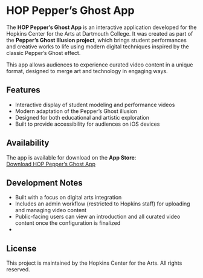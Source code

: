 # HOP Pepper’s Ghost App

The **HOP Pepper’s Ghost App** is an interactive application developed for the Hopkins Center for the Arts at Dartmouth College. It was created as part of the **Pepper’s Ghost Illusion project**, which brings student performances and creative works to life using modern digital techniques inspired by the classic Pepper’s Ghost effect.

This app allows audiences to experience curated video content in a unique format, designed to merge art and technology in engaging ways.

## Features
- Interactive display of student modeling and performance videos  
- Modern adaptation of the Pepper’s Ghost illusion  
- Designed for both educational and artistic exploration  
- Built to provide accessibility for audiences on iOS devices  

## Availability
The app is available for download on the **App Store**:  
[Download HOP Pepper’s Ghost App](https://apps.apple.com/us/app/peppers-ghost/id6744206339)

## Development Notes
- Built with a focus on digital arts integration  
- Includes an admin workflow (restricted to Hopkins staff) for uploading and managing video content  
- Public-facing users can view an introduction and all curated video content once the configuration is finalized
- 
## License
This project is maintained by the Hopkins Center for the Arts. All rights reserved.
